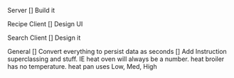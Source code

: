 Server
[] Build it

Recipe Client
[] Design UI

Search Client
[] Design it

General
[] Convert everything to persist data as seconds
[] Add Instruction superclassing and stuff. IE heat oven will always be a number. heat broiler has no temperature. heat pan uses Low, Med, High
